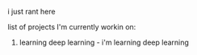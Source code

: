 i just rant here  

list of projects I'm currently workin on:
1. learning deep learning - i'm learning deep learning  
